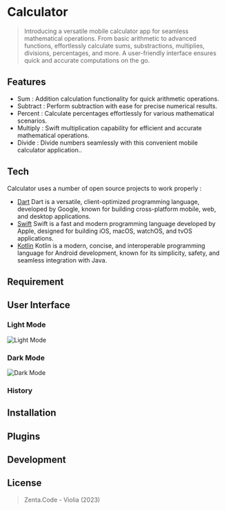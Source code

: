# Calculator
> Introducing a versatile mobile calculator app for seamless mathematical operations. From basic arithmetic to advanced functions, effortlessly calculate sums, substractions, multiplies, divisions, percentages, and more. A user-friendly interface ensures quick and accurate computations on the go.

## Features
- Sum : Addition calculation functionality for quick arithmetic operations.
- Subtract : Perform subtraction with ease for precise numerical results.
- Percent : Calculate percentages effortlessly for various mathematical scenarios.
- Multiply : Swift multiplication capability for efficient and accurate mathematical operations.
- Divide : Divide numbers seamlessly with this convenient mobile calculator application..

## Tech
Calculator uses a number of open source projects to work properly :
- [Dart](https://dart.dev/get-dart/)
Dart is a versatile, client-optimized programming language, developed by Google, known for building cross-platform mobile, web, and desktop applications.
- [Swift](https://www.swift.org/getting-started/) 
Swift is a fast and modern programming language developed by Apple, designed for building iOS, macOS, watchOS, and tvOS applications.
- [Kotlin](https://kotlinlang.org/docs/command-line.html) 
Kotlin is a modern, concise, and interoperable programming language for Android development, known for its simplicity, safety, and seamless integration with Java.

## Requirement

## User Interface
### Light Mode
![Light Mode](https://github.com/Zenta-Code/calculator/assets/131133405/1f301015-aa8f-4e45-8bc3-e85c22603d90)
### Dark Mode
![Dark Mode](https://github.com/Zenta-Code/calculator/assets/131133405/9a481999-0ea5-4afc-bd0e-95d6233448b5)
### History

## Installation

## Plugins

## Development

## License
> Zenta.Code - Violia (2023)
